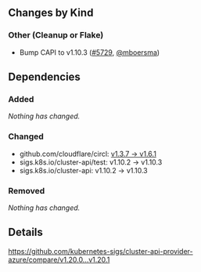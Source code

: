 ## Changes by Kind

### Other (Cleanup or Flake)

- Bump CAPI to v1.10.3 ([#5729](https://github.com/kubernetes-sigs/cluster-api-provider-azure/pull/5729), [@mboersma](https://github.com/mboersma))

## Dependencies

### Added
_Nothing has changed._

### Changed
- github.com/cloudflare/circl: [v1.3.7 → v1.6.1](https://github.com/cloudflare/circl/compare/v1.3.7...v1.6.1)
- sigs.k8s.io/cluster-api/test: v1.10.2 → v1.10.3
- sigs.k8s.io/cluster-api: v1.10.2 → v1.10.3

### Removed
_Nothing has changed._

## Details
<!-- markdown-link-check-disable-next-line -->
https://github.com/kubernetes-sigs/cluster-api-provider-azure/compare/v1.20.0...v1.20.1
